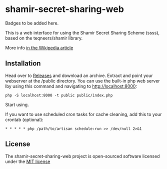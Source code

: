 # shamir-secret-sharing-web
Badges to be added here.

This is a web interface for using the Shamir Secret Sharing Scheme (ssss), based on the teqneers/shamir library.

More info [in the Wikipedia article](https://en.wikipedia.org/wiki/Shamir%27s_Secret_Sharing)

## Installation

Head over to [Releases](https://github.com/marcinlawnik/shamir-secret-sharing-web/releases) and download an archive.
Extract and point your webserver at the /public directory.
You can use the built-in php web server lby using this command and navigating to [http://localhost:8000](http://localhost:8000):

    php -S localhost:8000 -t public public/index.php



Start using.

If you want to use scheduled cron tasks for cache cleaning, add this to your crontab (optional):

    * * * * * php /path/to/artisan schedule:run >> /dev/null 2>&1
    
## License

The shamir-secret-sharing-web project is open-sourced software licensed under the [MIT license](http://opensource.org/licenses/MIT)
